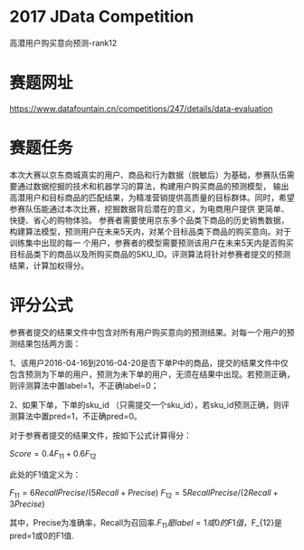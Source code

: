 # 2017 JData Competition
高潜用户购买意向预测-rank12
 
# 赛题网址

https://www.datafountain.cn/competitions/247/details/data-evaluation

# 赛题任务
本次大赛以京东商城真实的用户、商品和行为数据（脱敏后）为基础，参赛队伍需要通过数据挖掘的技术和机器学习的算法，构建用户购买商品的预测模型，
输出高潜用户和目标商品的匹配结果，为精准营销提供高质量的目标群体。同时，希望参赛队伍能通过本次比赛，挖掘数据背后潜在的意义，为电商用户提供
更简单、快捷、省心的购物体验。
参赛者需要使用京东多个品类下商品的历史销售数据，构建算法模型，预测用户在未来5天内，对某个目标品类下商品的购买意向。对于训练集中出现的每一
个用户，参赛者的模型需要预测该用户在未来5天内是否购买目标品类下的商品以及所购买商品的SKU_ID。评测算法将针对参赛者提交的预测结果，计算加权得分。

# 评分公式
参赛者提交的结果文件中包含对所有用户购买意向的预测结果。对每一个用户的预测结果包括两方面：

1、该用户2016-04-16到2016-04-20是否下单P中的商品，提交的结果文件中仅包含预测为下单的用户，预测为未下单的用户，无须在结果中出现。若预测正确，则评测算法中置label=1，不正确label=0；

2、如果下单，下单的sku_id （只需提交一个sku_id），若sku_id预测正确，则评测算法中置pred=1，不正确pred=0。

对于参赛者提交的结果文件，按如下公式计算得分：

$Score=0.4F_{11} + 0.6F_{12}$

此处的F1值定义为：

$F_{11}=6Recall \dot Precise/(5Recall+Precise)$
$F_{12}=5Recall \dot Precise/(2Recall+3 \dot Precise)$

其中，Precise为准确率，Recall为召回率.$F_{11}是label=1或0的F1值，$F_{12}是pred=1或0的F1值.
